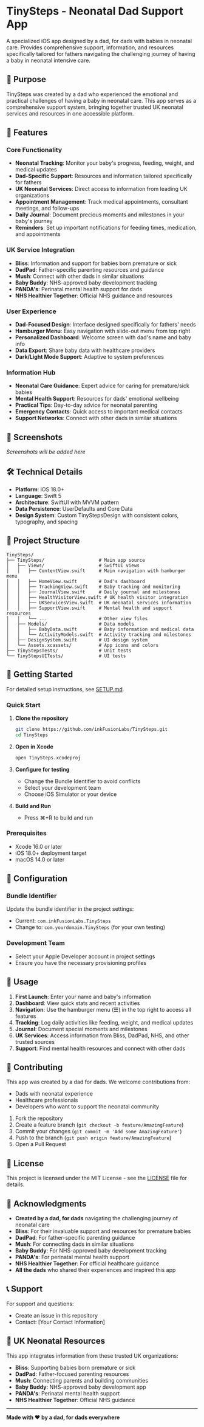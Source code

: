 # TinySteps - Neonatal Dad Support App

A specialized iOS app designed by a dad, for dads with babies in neonatal care. Provides comprehensive support, information, and resources specifically tailored for fathers navigating the challenging journey of having a baby in neonatal intensive care.

## 🏥 Purpose

TinySteps was created by a dad who experienced the emotional and practical challenges of having a baby in neonatal care. This app serves as a comprehensive support system, bringing together trusted UK neonatal services and resources in one accessible platform.

## 🚀 Features

### Core Functionality
- **Neonatal Tracking**: Monitor your baby's progress, feeding, weight, and medical updates
- **Dad-Specific Support**: Resources and information tailored specifically for fathers
- **UK Neonatal Services**: Direct access to information from leading UK organizations
- **Appointment Management**: Track medical appointments, consultant meetings, and follow-ups
- **Daily Journal**: Document precious moments and milestones in your baby's journey
- **Reminders**: Set up important notifications for feeding times, medication, and appointments

### UK Service Integration
- **Bliss**: Information and support for babies born premature or sick
- **DadPad**: Father-specific parenting resources and guidance
- **Mush**: Connect with other dads in similar situations
- **Baby Buddy**: NHS-approved baby development tracking
- **PANDA's**: Perinatal mental health support for dads
- **NHS Healthier Together**: Official NHS guidance and resources

### User Experience
- **Dad-Focused Design**: Interface designed specifically for fathers' needs
- **Hamburger Menu**: Easy navigation with slide-out menu from top right
- **Personalized Dashboard**: Welcome screen with dad's name and baby info
- **Data Export**: Share baby data with healthcare providers
- **Dark/Light Mode Support**: Adaptive to system preferences

### Information Hub
- **Neonatal Care Guidance**: Expert advice for caring for premature/sick babies
- **Mental Health Support**: Resources for dads' emotional wellbeing
- **Practical Tips**: Day-to-day advice for neonatal parenting
- **Emergency Contacts**: Quick access to important medical contacts
- **Support Networks**: Connect with other dads in similar situations

## 📱 Screenshots

*Screenshots will be added here*

## 🛠 Technical Details

- **Platform**: iOS 18.0+
- **Language**: Swift 5
- **Architecture**: SwiftUI with MVVM pattern
- **Data Persistence**: UserDefaults and Core Data
- **Design System**: Custom TinyStepsDesign with consistent colors, typography, and spacing

## 📁 Project Structure

```
TinySteps/
├── TinySteps/                    # Main app source
│   ├── Views/                    # SwiftUI views
│   │   ├── ContentView.swift     # Main navigation with hamburger menu
│   │   ├── HomeView.swift        # Dad's dashboard
│   │   ├── TrackingView.swift    # Baby tracking and monitoring
│   │   ├── JournalView.swift     # Daily journal and milestones
│   │   ├── HealthVisitorView.swift # UK health visitor integration
│   │   ├── UKServicesView.swift  # UK neonatal services information
│   │   ├── SupportView.swift     # Mental health and support resources
│   │   └── ...                   # Other view files
│   ├── Models/                   # Data models
│   │   ├── BabyData.swift        # Baby information and medical data
│   │   └── ActivityModels.swift  # Activity tracking and milestones
│   ├── DesignSystem.swift        # UI design system
│   └── Assets.xcassets/          # App icons and colors
├── TinyStepsTests/               # Unit tests
└── TinyStepsUITests/             # UI tests
```

## 🚀 Getting Started

For detailed setup instructions, see [SETUP.md](SETUP.md).

### Quick Start

1. **Clone the repository**
   ```bash
   git clone https://github.com/inkFusionLabs/TinySteps.git
   cd TinySteps
   ```

2. **Open in Xcode**
   ```bash
   open TinySteps.xcodeproj
   ```

3. **Configure for testing**
   - Change the Bundle Identifier to avoid conflicts
   - Select your development team
   - Choose iOS Simulator or your device

4. **Build and Run**
   - Press ⌘+R to build and run

### Prerequisites
- Xcode 16.0 or later
- iOS 18.0+ deployment target
- macOS 14.0 or later

## 🔧 Configuration

### Bundle Identifier
Update the bundle identifier in the project settings:
- Current: `com.inkFusionLabs.TinySteps`
- Change to: `com.yourdomain.TinySteps` (for your own testing)

### Development Team
- Select your Apple Developer account in project settings
- Ensure you have the necessary provisioning profiles

## 📝 Usage

1. **First Launch**: Enter your name and baby's information
2. **Dashboard**: View quick stats and recent activities
3. **Navigation**: Use the hamburger menu (☰) in the top right to access all features
4. **Tracking**: Log daily activities like feeding, weight, and medical updates
5. **Journal**: Document special moments and milestones
6. **UK Services**: Access information from Bliss, DadPad, NHS, and other trusted sources
7. **Support**: Find mental health resources and connect with other dads

## 🤝 Contributing

This app was created by a dad for dads. We welcome contributions from:
- Dads with neonatal experience
- Healthcare professionals
- Developers who want to support the neonatal community

1. Fork the repository
2. Create a feature branch (`git checkout -b feature/AmazingFeature`)
3. Commit your changes (`git commit -m 'Add some AmazingFeature'`)
4. Push to the branch (`git push origin feature/AmazingFeature`)
5. Open a Pull Request

## 📄 License

This project is licensed under the MIT License - see the [LICENSE](LICENSE) file for details.

## 🙏 Acknowledgments

- **Created by a dad, for dads** navigating the challenging journey of neonatal care
- **Bliss**: For their invaluable support and resources for premature babies
- **DadPad**: For father-specific parenting guidance
- **Mush**: For connecting dads in similar situations
- **Baby Buddy**: For NHS-approved baby development tracking
- **PANDA's**: For perinatal mental health support
- **NHS Healthier Together**: For official healthcare guidance
- **All the dads** who shared their experiences and inspired this app

## 📞 Support

For support and questions:
- Create an issue in this repository
- Contact: [Your Contact Information]

## 🏥 UK Neonatal Resources

This app integrates information from these trusted UK organizations:
- **Bliss**: Supporting babies born premature or sick
- **DadPad**: Father-focused parenting resources
- **Mush**: Connecting parents and building communities
- **Baby Buddy**: NHS-approved baby development app
- **PANDA's**: Perinatal mental health support
- **NHS Healthier Together**: Official NHS guidance

---

**Made with ❤️ by a dad, for dads everywhere** 
